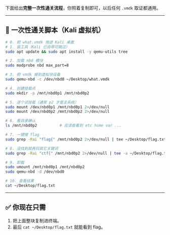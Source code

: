 下面给出**完整一次性通关流程**，你照着复制即可，以后任何 `.vmdk` 取证都通用。

---

## 🎯 一次性通关脚本（Kali 虚拟机）

```bash
# 0. 把 what.vmdk 拖进 Kali 桌面
# 1. 装工具（Kali 已自带可跳过）
sudo apt update && sudo apt install -y qemu-utils tree

# 2. 加载 nbd 模块
sudo modprobe nbd max_part=8

# 3. 把 vmdk 接到虚拟块设备
sudo qemu-nbd -c /dev/nbd0 ~/Desktop/what.vmdk

# 4. 创建挂载点
sudo mkdir -p /mnt/nbd0p1 /mnt/nbd0p2

# 5. 逐个试挂载（通常 p2 才是主系统）
sudo mount /dev/nbd0p1 /mnt/nbd0p1 2>/dev/null
sudo mount /dev/nbd0p2 /mnt/nbd0p2 2>/dev/null

# 6. 看目录确认
ls /mnt/nbd0p2          # 应该能看到 etc home var ...

# 7. 一键搜 flag
sudo grep -Rai "flag{" /mnt/nbd0p2 2>/dev/null | tee ~/Desktop/flag.txt

# 8. 没找到就再扫其它关键词
sudo grep -Rai "ctf{" /mnt/nbd0p2 2>/dev/null | tee -a ~/Desktop/flag.txt

# 9. 卸载
sudo umount /mnt/nbd0p1 /mnt/nbd0p2
sudo qemu-nbd -d /dev/nbd0

# 10. 查看结果
cat ~/Desktop/flag.txt
```

---

## ✅ 你现在只需

1. 把上面整块复制进终端。
2. 最后 `cat ~/Desktop/flag.txt` 就能看到 flag。
